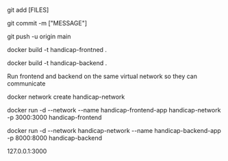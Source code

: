 git add [FILES]

git commit -m ["MESSAGE"]

git push -u origin main  



docker build -t handicap-frontned .

docker build -t handicap-backend .


Run frontend and backend on the same virtual network so they can communicate

docker network create handicap-network

docker run -d --network --name handicap-frontend-app handicap-network -p 3000:3000 handicap-frontend

docker run -d --network handicap-network --name handicap-backend-app -p 8000:8000  handicap-backend

127.0.0.1:3000

